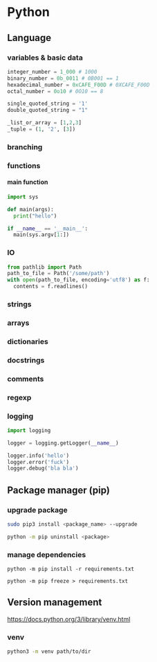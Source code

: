 # Python

## Language

### variables & basic data

```python
integer_number = 1_000 # 1000
binary_number = 0b_0011 # 0B001 == 1
hexadecimal_number = 0xCAFE_F00D # 0XCAFE_F00D
octal_number = 0o10 # 0O10 == 8

single_quoted_string = '1'
double_quoted_string = "1"

_list_or_array = [1,2,3]
_tuple = (1, '2', [3])
```

### branching

### functions

#### main function

```python
import sys

def main(args):
  print("hello")

if __name__ == '__main__':
  main(sys.argv[1:])
```

### IO

```python
from pathlib import Path
path_to_file = Path('/some/path')
with open(path_to_file, encoding='utf8') as f:
  contents = f.readlines()
```

### strings

### arrays

### dictionaries

### docstrings

### comments

### regexp

### logging

```python
import logging

logger = logging.getLogger(__name__)

logger.info('hello')
logger.error('fuck')
logger.debug('bla bla')
```

## Package manager (pip)

### upgrade package

```bash
sudo pip3 install <package_name> --upgrade
```

```bash
python -m pip uninstall <package>
```

### manage dependencies

```
python -m pip install -r requirements.txt
```

```
python -m pip freeze > requirements.txt
```

## Version management

https://docs.python.org/3/library/venv.html

### venv

```bash
python3 -m venv path/to/dir
```
